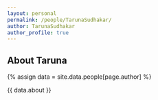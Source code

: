 ```yaml
---
layout: personal
permalink: /people/TarunaSudhakar/
author: TarunaSudhakar
author_profile: true
---
```

## About Taruna
{% assign data = site.data.people[page.author] %}
<div style="text-align: justify">{{ data.about }}</div>
